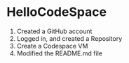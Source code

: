 # HelloCodeSpace

1. Created a GitHub account
2. Logged in, and created a Repository
3. Create a Codespace VM
4. Modified the README.md file